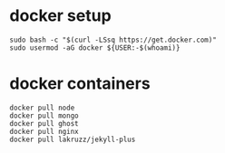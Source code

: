 # docker setup  

```shell
sudo bash -c "$(curl -LSsq https://get.docker.com)"  
sudo usermod -aG docker ${USER:-$(whoami)}  
```  

# docker containers  

```shell
docker pull node  
docker pull mongo  
docker pull ghost  
docker pull nginx  
docker pull lakruzz/jekyll-plus
```  
